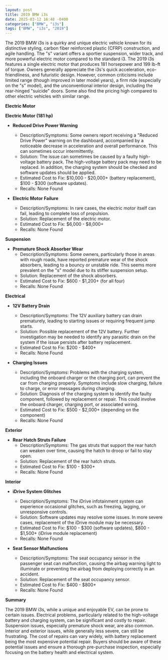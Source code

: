 ```yaml
---
layout: post
title: 2019 BMW i3s
date: 2025-03-12 16:48 -0400
categories: ["BMW", "i3s"]
tags: ["BMW", "i3s", "2019"]
---
```

The 2019 BMW i3s is a quirky and unique electric vehicle known for its distinctive styling, carbon fiber reinforced plastic (CFRP) construction, and agile handling. The "s" variant offers a sportier suspension, wider track, and more powerful electric motor compared to the standard i3. The 2019 i3s features a single electric motor that produces 181 horsepower and 199 lb-ft of torque. Owners generally appreciate the i3s's quick acceleration, eco-friendliness, and futuristic design. However, common criticisms include limited range (though improved in later model years), a firm ride (especially on the "s" model), and the unconventional interior design, including the rear-hinged "suicide" doors. Some also find the pricing high compared to other electric vehicles with similar range.

**Electric Motor**

**Electric Motor (181 hp)**

*   **Reduced Drive Power Warning**
    *   Description/Symptoms: Some owners report receiving a "Reduced Drive Power" warning on the dashboard, accompanied by a noticeable decrease in acceleration and overall performance. This can sometimes occur intermittently.
    *   Solution: The issue can sometimes be caused by a faulty high-voltage battery pack. The high-voltage battery pack may need to be replaced. In addition, the charging system should be checked and software updates should be applied.
    *   Estimated Cost to Fix: $10,000 - $20,000+ (battery replacement), $100 - $300 (software updates).
    *   Recalls: None Found

*   **Electric Motor Failure**
    *   Description/Symptoms: In rare cases, the electric motor itself can fail, leading to complete loss of propulsion.
    *   Solution: Replacement of the electric motor.
    *   Estimated Cost to Fix: $6,000 - $8,000+
    *   Recalls: None Found

**Suspension**

*   **Premature Shock Absorber Wear**
    *   Description/Symptoms: Some owners, particularly those in areas with rough roads, have reported premature wear of the shock absorbers, leading to a bouncy or unstable ride. This seems more prevalent on the "s" model due to its stiffer suspension setup.
    *   Solution: Replacement of the shock absorbers.
    *   Estimated Cost to Fix: $600 - $1,200+ (for all four)
    *   Recalls: None Found

**Electrical**

*   **12V Battery Drain**
    *   Description/Symptoms: The 12V auxiliary battery can drain prematurely, leading to starting issues or requiring frequent jump starts.
    *   Solution: Possible replacement of the 12V battery. Further investigation may be needed to identify any parasitic drain on the system if the issue persists after battery replacement.
    *   Estimated Cost to Fix: $200 - $400+
    *   Recalls: None Found

*   **Charging Issues**
    *   Description/Symptoms: Problems with the charging system, including the onboard charger or the charging port, can prevent the car from charging properly. Symptoms include slow charging, failure to charge, or error messages during charging.
    *   Solution: Diagnosis of the charging system to identify the faulty component, followed by replacement or repair. This could involve the onboard charger, charging port, or associated wiring.
    *   Estimated Cost to Fix: $500 - $2,000+ (depending on the component)
    *   Recalls: None Found

**Exterior**

*   **Rear Hatch Struts Failure**
    *   Description/Symptoms: The gas struts that support the rear hatch can weaken over time, causing the hatch to droop or fail to stay open.
    *   Solution: Replacement of the rear hatch struts.
    *   Estimated Cost to Fix: $100 - $300+
    *   Recalls: None Found

**Interior**

*   **iDrive System Glitches**
    *   Description/Symptoms: The iDrive infotainment system can experience occasional glitches, such as freezing, lagging, or unresponsive controls.
    *   Solution: Software updates may resolve some issues. In more severe cases, replacement of the iDrive module may be necessary.
    *   Estimated Cost to Fix: $100 - $300 (software updates), $800 - $1,500+ (iDrive module replacement)
    *   Recalls: None Found

*   **Seat Sensor Malfunctions**
    *   Description/Symptoms: The seat occupancy sensor in the passenger seat can malfunction, causing the airbag warning light to illuminate or preventing the airbag from deploying correctly in an accident.
    *   Solution: Replacement of the seat occupancy sensor.
    *   Estimated Cost to Fix: $400 - $800+
    *   Recalls: None Found

**Summary**

The 2019 BMW i3s, while a unique and enjoyable EV, can be prone to certain issues. Electrical problems, particularly related to the high-voltage battery and charging system, can be significant and costly to repair. Suspension issues, especially premature shock wear, are also common. Interior and exterior issues, while generally less severe, can still be frustrating. The cost of repairs can vary widely, with battery replacement being the most expensive potential repair. Buyers should be aware of these potential issues and ensure a thorough pre-purchase inspection, especially focusing on the battery health and electrical system.

